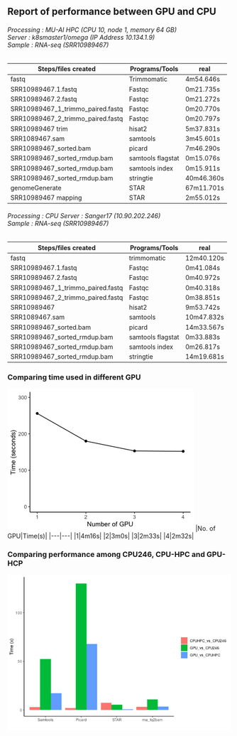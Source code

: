 ## Report of performance between GPU and CPU

###### Processing : MU-AI HPC (CPU 10, node 1, memory 64 GB)<br>Server : k8smaster1/omega (IP Address 10.134.1.9)<br>Sample : RNA-seq (SRR10989467)

Steps/files created | Programs/Tools | real
--- | --- | --- |
fastq | Trimmomatic | 4m54.646s
SRR10989467.1.fastq|	Fastqc|	0m21.735s
SRR10989467.2.fastq|	Fastqc|	0m21.272s
SRR10989467_1_trimmo_paired.fastq|	Fastqc|	0m20.770s
SRR10989467_2_trimmo_paired.fastq|	Fastqc|	0m20.797s
SRR10989467 trim|	hisat2|	5m37.831s
SRR1089467.sam|	samtools|	3m45.601s
SRR10989467_sorted.bam|	picard|	7m46.290s
SRR10989467_sorted_rmdup.bam|	samtools flagstat	|0m15.076s
SRR10989467_sorted_rmdup.bam|	samtools index|	0m15.911s
SRR10989467_sorted_rmdup.bam|	stringtie|	40m46.360s
genomeGenerate  |	STAR|	67m11.701s
SRR10989467 mapping |	STAR|	2m55.012s		

###### Processing : CPU Server : Sanger17 (10.90.202.246)<br>Sample : RNA-seq (SRR10989467)

Steps/files created | Programs/Tools | real
--- | --- | ---
fastq|	trimmomatic 	|12m40.120s
SRR10989467.1.fastq	|Fastqc	|0m41.084s
SRR10989467.2.fastq	|Fastqc	|0m40.972s
SRR10989467_1_trimmo_paired.fastq	|Fastqc|	0m40.318s
SRR10989467_2_trimmo_paired.fastq|	Fastqc	|0m38.851s
SRR10989467	|hisat2|	9m53.742s	|
SRR1089467.sam	|samtools	|10m47.832s
SRR10989467_sorted.bam	|picard	|14m33.567s
SRR10989467_sorted_rmdup.bam	|samtools flagstat	|0m33.883s
SRR10989467_sorted_rmdup.bam	|samtools index	|0m26.817s
SRR10989467_sorted_rmdup.bam	|stringtie	|14m19.681s

### Comparing time used in different GPU
![image](https://github.com/vclabsysbio/AI-MD_RNASeq_ChIPseq/blob/main/RNAseq_Pipeline/Figures/No_GPU_time.png?raw=true)
|No. of GPU|Time(s)|
|---|---|
|1|4m16s|
|2|3m0s|
|3|2m33s|
|4|2m32s|

### Comparing performance among CPU246, CPU-HPC and GPU-HCP
![image](https://github.com/vclabsysbio/AI-MD_RNASeq_ChIPseq/blob/main/RNAseq_Pipeline/Figures/Run_CPU-GPU.png)
